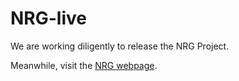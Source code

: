 # NRG-live
We are working diligently to release the NRG Project.

Meanwhile, visit the [NRG webpage](https://eng.ox.ac.uk/computing/projects/networked-systems/nrg/).

